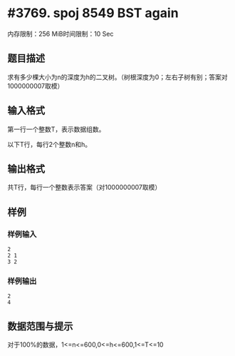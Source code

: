 # #3769. spoj 8549 BST again

内存限制：256 MiB时间限制：10 Sec

## 题目描述

求有多少棵大小为n的深度为h的二叉树。（树根深度为0；左右子树有别；答案对1000000007取模）

## 输入格式

第一行一个整数T，表示数据组数。

以下T行，每行2个整数n和h。

## 输出格式

共T行，每行一个整数表示答案（对1000000007取模）

## 样例

### 样例输入

    
    2
    2 1
    3 2
    

### 样例输出

    
    2
    4
    

## 数据范围与提示

对于100%的数据，1<=n<=600,0<=h<=600,1<=T<=10
